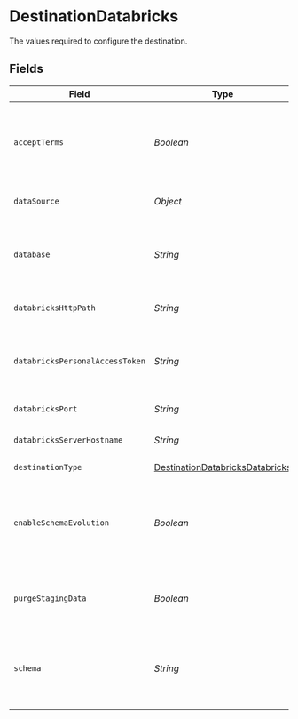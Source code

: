 # DestinationDatabricks

The values required to configure the destination.


## Fields

| Field                                                                                                                                                | Type                                                                                                                                                 | Required                                                                                                                                             | Description                                                                                                                                          | Example                                                                                                                                              |
| ---------------------------------------------------------------------------------------------------------------------------------------------------- | ---------------------------------------------------------------------------------------------------------------------------------------------------- | ---------------------------------------------------------------------------------------------------------------------------------------------------- | ---------------------------------------------------------------------------------------------------------------------------------------------------- | ---------------------------------------------------------------------------------------------------------------------------------------------------- |
| `acceptTerms`                                                                                                                                        | *Boolean*                                                                                                                                            | :heavy_minus_sign:                                                                                                                                   | You must agree to the Databricks JDBC Driver <a href="https://databricks.com/jdbc-odbc-driver-license">Terms & Conditions</a> to use this connector. |                                                                                                                                                      |
| `dataSource`                                                                                                                                         | *Object*                                                                                                                                             | :heavy_check_mark:                                                                                                                                   | Storage on which the delta lake is built.                                                                                                            |                                                                                                                                                      |
| `database`                                                                                                                                           | *String*                                                                                                                                             | :heavy_minus_sign:                                                                                                                                   | The name of the catalog. If not specified otherwise, the "hive_metastore" will be used.                                                              |                                                                                                                                                      |
| `databricksHttpPath`                                                                                                                                 | *String*                                                                                                                                             | :heavy_check_mark:                                                                                                                                   | Databricks Cluster HTTP Path.                                                                                                                        | sql/protocolvx/o/1234567489/0000-1111111-abcd90                                                                                                      |
| `databricksPersonalAccessToken`                                                                                                                      | *String*                                                                                                                                             | :heavy_check_mark:                                                                                                                                   | Databricks Personal Access Token for making authenticated requests.                                                                                  | dapi0123456789abcdefghij0123456789AB                                                                                                                 |
| `databricksPort`                                                                                                                                     | *String*                                                                                                                                             | :heavy_minus_sign:                                                                                                                                   | Databricks Cluster Port.                                                                                                                             | 443                                                                                                                                                  |
| `databricksServerHostname`                                                                                                                           | *String*                                                                                                                                             | :heavy_check_mark:                                                                                                                                   | Databricks Cluster Server Hostname.                                                                                                                  | abc-12345678-wxyz.cloud.databricks.com                                                                                                               |
| `destinationType`                                                                                                                                    | [DestinationDatabricksDatabricks](../../models/shared/DestinationDatabricksDatabricks.md)                                                            | :heavy_check_mark:                                                                                                                                   | N/A                                                                                                                                                  |                                                                                                                                                      |
| `enableSchemaEvolution`                                                                                                                              | *Boolean*                                                                                                                                            | :heavy_minus_sign:                                                                                                                                   | Support schema evolution for all streams. If "false", the connector might fail when a stream's schema changes.                                       |                                                                                                                                                      |
| `purgeStagingData`                                                                                                                                   | *Boolean*                                                                                                                                            | :heavy_minus_sign:                                                                                                                                   | Default to 'true'. Switch it to 'false' for debugging purpose.                                                                                       |                                                                                                                                                      |
| `schema`                                                                                                                                             | *String*                                                                                                                                             | :heavy_minus_sign:                                                                                                                                   | The default schema tables are written. If not specified otherwise, the "default" will be used.                                                       | default                                                                                                                                              |